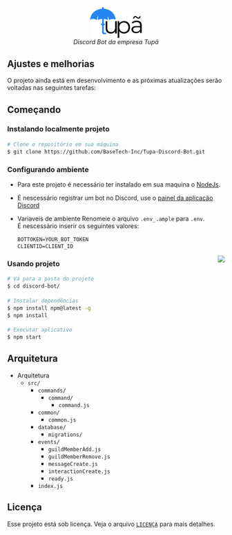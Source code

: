 <div align="center">
<img align="center" width="24%" src="./.github/logo.png" />
<br>
<i>
    Discord Bot da empresa Tupã
</i>
</div>

## Ajustes e melhorias

O projeto ainda está em desenvolvimento e as próximas atualizações serão voltadas nas seguintes tarefas:

## Começando

### Instalando localmente projeto

```bash
# Clone o repositório em sua máquina
$ git clone https://github.com/BaseTech-Inc/Tupa-Discord-Bot.git
```

### Configurando ambiente


- Para este projeto é necessário ter instalado em sua maquina o <a href="https://nodejs.org/en/">NodeJs</a>.

- É nescessário registrar um bot no Discord, use o <a href="https://discord.com/developers/applications/">painel da aplicação Discord</a>

- Variaveis de ambiente 
    Renomeie o arquivo <code>.env_.ample</code> para <code>.env</code>. <br />
    É nescessário inserir os seguintes valores:
    
    ```env
    BOTTOKEN=YOUR_BOT_TOKEN
    CLIENTID=CLIENT_ID
    ```

<img src="https://github.githubassets.com/images/mona-whisper.gif" align="right" />

### Usando projeto

```bash
# Vá para a pasta do projeto
$ cd discord-bot/

# Instalar dependências
$ npm install npm@latest -g
$ npm install

# Executar aplicativo
$ npm start
```

## Arquitetura

- Arquitetura
  - `src/`
    - `commands/`
        - `command/`
            - `command.js`
    - `common/`
        - `common.js`
    - `database/`
        - `migrations/`
    - `events/`
        - `guildMemberAdd.js`
        - `guildMemberRemove.js`
        - `messageCreate.js`
        - `interactionCreate.js`
        - `ready.js`
    - `index.js`

## Licença

Esse projeto está sob licença. Veja o arquivo [`LICENÇA`](https://github.com/BaseTech-Inc/Tupa-Web/blob/master/LICENSE) para mais detalhes.